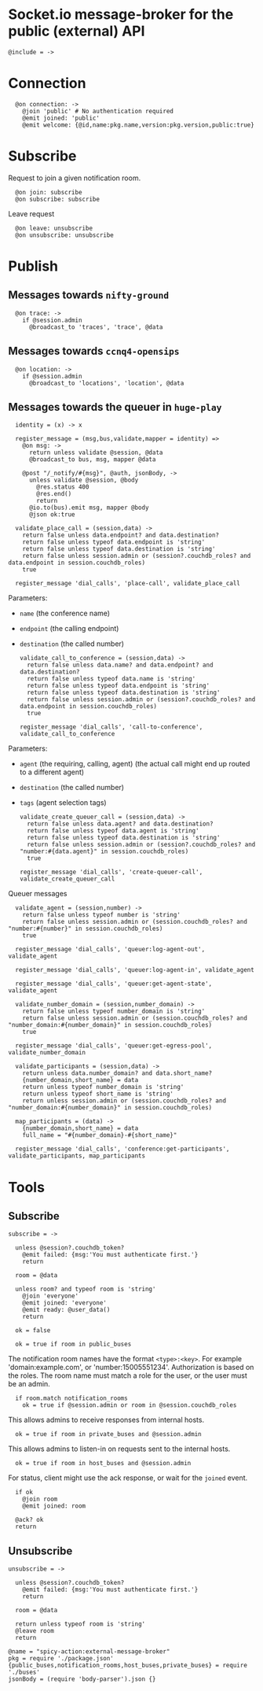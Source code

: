 Socket.io message-broker for the public (external) API
======================================================

    @include = ->

Connection
==========

      @on connection: ->
        @join 'public' # No authentication required
        @emit joined: 'public'
        @emit welcome: {@id,name:pkg.name,version:pkg.version,public:true}

Subscribe
=========

Request to join a given notification room.

      @on join: subscribe
      @on subscribe: subscribe

Leave request

      @on leave: unsubscribe
      @on unsubscribe: unsubscribe

Publish
=======

Messages towards `nifty-ground`
-------------------------------

      @on trace: ->
        if @session.admin
          @broadcast_to 'traces', 'trace', @data

Messages towards `ccnq4-opensips`
---------------------------------

      @on location: ->
        if @session.admin
          @broadcast_to 'locations', 'location', @data

Messages towards the queuer in `huge-play`
------------------------------------------

      identity = (x) -> x

      register_message = (msg,bus,validate,mapper = identity) =>
        @on msg: ->
          return unless validate @session, @data
          @broadcast_to bus, msg, mapper @data

        @post "/_notify/#{msg}", @auth, jsonBody, ->
          unless validate @session, @body
            @res.status 400
            @res.end()
            return
          @io.to(bus).emit msg, mapper @body
          @json ok:true

      validate_place_call = (session,data) ->
        return false unless data.endpoint? and data.destination?
        return false unless typeof data.endpoint is 'string'
        return false unless typeof data.destination is 'string'
        return false unless session.admin or (session?.couchdb_roles? and data.endpoint in session.couchdb_roles)
        true

      register_message 'dial_calls', 'place-call', validate_place_call

Parameters:
- `name` (the conference name)
- `endpoint` (the calling endpoint)
- `destination` (the called number)

      validate_call_to_conference = (session,data) ->
        return false unless data.name? and data.endpoint? and data.destination?
        return false unless typeof data.name is 'string'
        return false unless typeof data.endpoint is 'string'
        return false unless typeof data.destination is 'string'
        return false unless session.admin or (session?.couchdb_roles? and data.endpoint in session.couchdb_roles)
        true

      register_message 'dial_calls', 'call-to-conference', validate_call_to_conference

Parameters:
- `agent` (the requiring, calling, agent) (the actual call might end up routed to a different agent)
- `destination` (the called number)
- `tags` (agent selection tags)

      validate_create_queuer_call = (session,data) ->
        return false unless data.agent? and data.destination?
        return false unless typeof data.agent is 'string'
        return false unless typeof data.destination is 'string'
        return false unless session.admin or (session?.couchdb_roles? and "number:#{data.agent}" in session.couchdb_roles)
        true

      register_message 'dial_calls', 'create-queuer-call', validate_create_queuer_call

Queuer messages


      validate_agent = (session,number) ->
        return false unless typeof number is 'string'
        return false unless session.admin or (session.couchdb_roles? and "number:#{number}" in session.couchdb_roles)
        true

      register_message 'dial_calls', 'queuer:log-agent-out', validate_agent

      register_message 'dial_calls', 'queuer:log-agent-in', validate_agent

      register_message 'dial_calls', 'queuer:get-agent-state', validate_agent

      validate_number_domain = (session,number_domain) ->
        return false unless typeof number_domain is 'string'
        return false unless session.admin or (session.couchdb_roles? and "number_domain:#{number_domain}" in session.couchdb_roles)
        true

      register_message 'dial_calls', 'queuer:get-egress-pool', validate_number_domain

      validate_participants = (session,data) ->
        return unless data.number_domain? and data.short_name?
        {number_domain,short_name} = data
        return unless typeof number_domain is 'string'
        return unless typeof short_name is 'string'
        return unless session.admin or (session.couchdb_roles? and "number_domain:#{number_domain}" in session.couchdb_roles)

      map_participants = (data) ->
        {number_domain,short_name} = data
        full_name = "#{number_domain}-#{short_name}"

      register_message 'dial_calls', 'conference:get-participants', validate_participants, map_participants

Tools
=====

Subscribe
---------

    subscribe = ->

      unless @session?.couchdb_token?
        @emit failed: {msg:'You must authenticate first.'}
        return

      room = @data

      unless room? and typeof room is 'string'
        @join 'everyone'
        @emit joined: 'everyone'
        @emit ready: @user_data()
        return

      ok = false

      ok = true if room in public_buses

The notification room names have the format `<type>:<key>`.
For example 'domain:example.com', or 'number:15005551234'.
Authorization is based on the roles. The room name must match a role for the user, or the user must be an admin.

      if room.match notification_rooms
        ok = true if @session.admin or room in @session.couchdb_roles

This allows admins to receive responses from internal hosts.

      ok = true if room in private_buses and @session.admin

This allows admins to listen-in on requests sent to the internal hosts.

      ok = true if room in host_buses and @session.admin

For status, client might use the ack response, or wait for the `joined` event.

      if ok
        @join room
        @emit joined: room

      @ack? ok
      return

Unsubscribe
-----------

    unsubscribe = ->

      unless @session?.couchdb_token?
        @emit failed: {msg:'You must authenticate first.'}
        return

      room = @data

      return unless typeof room is 'string'
      @leave room
      return

    @name = "spicy-action:external-message-broker"
    pkg = require './package.json'
    {public_buses,notification_rooms,host_buses,private_buses} = require './buses'
    jsonBody = (require 'body-parser').json {}

